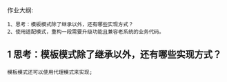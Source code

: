 作业大纲:

```
1、思考：模板模式除了继承以外，还有哪些实现方式？
2、使用适配模式，重构一段需要升级功能且兼容老系统的业务代码。
```

## 1 思考：模板模式除了继承以外，还有哪些实现方式？

```
模板模式还可以使用代理模式来实现;
```



